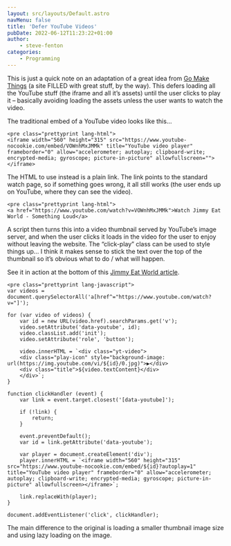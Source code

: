 ```yaml
---
layout: src/layouts/Default.astro
navMenu: false
title: 'Defer YouTube Videos'
pubDate: 2022-06-12T11:23:22+01:00
author:
    - steve-fenton
categories:
    - Programming
---
```


This is just a quick note on an adaptation of a great idea from [Go Make Things](https://gomakethings.com/how-to-lazy-load-youtube-videos-with-vanilla-javascript/) (a site FILLED with great stuff, by the way). This defers loading all the YouTube stuff (the iframe and all it’s assets) until the user clicks to play it – basically avoiding loading the assets unless the user wants to watch the video.

The traditional embed of a YouTube video looks like this…

```
<pre class="prettyprint lang-html">
<iframe width="560" height="315" src="https://www.youtube-nocookie.com/embed/VOWnhMxJMMk" title="YouTube video player" frameborder="0" allow="accelerometer; autoplay; clipboard-write; encrypted-media; gyroscope; picture-in-picture" allowfullscreen=""></iframe>
```

The HTML to use instead is a plain link. The link points to the standard watch page, so if something goes wrong, it all still works (the user ends up on YouTube, where they can see the video).

```
<pre class="prettyprint lang-html">
<a href="https://www.youtube.com/watch?v=VOWnhMxJMMk">Watch Jimmy Eat World - Something Loud</a>
```

A script then turns this into a video thumbnail served by YouTube’s image server, and when the user clicks it loads in the video for the user to enjoy without leaving the website. The “click-play” class can be used to style things up… I think it makes sense to stick the text over the top of the thumbnail so it’s obvious what to do / what will happen.

See it in action at the bottom of this [Jimmy Eat World article](https://www.phonotonal.com/2022/06/jimmy-eat-world-something-loud/).

```
<pre class="prettyprint lang-javascript">
var videos = document.querySelectorAll('a[href^="https://www.youtube.com/watch?v="]');

for (var video of videos) {
    var id = new URL(video.href).searchParams.get('v');
    video.setAttribute('data-youtube', id);
    video.classList.add('init');
    video.setAttribute('role', 'button');

    video.innerHTML = `<div class="yt-video">
    <div class="play-icon" style="background-image: url(https://img.youtube.com/vi/${id}/0.jpg)">▶</div>
    <div class="title">${video.textContent}</div>
    </div>`;
}

function clickHandler (event) {
    var link = event.target.closest('[data-youtube]');

    if (!link) {
        return;
    }

    event.preventDefault();
    var id = link.getAttribute('data-youtube');

    var player = document.createElement('div');
    player.innerHTML = `<iframe width="560" height="315" src="https://www.youtube-nocookie.com/embed/${id}?autoplay=1" title="YouTube video player" frameborder="0" allow="accelerometer; autoplay; clipboard-write; encrypted-media; gyroscope; picture-in-picture" allowfullscreen></iframe>`;

    link.replaceWith(player);
}

document.addEventListener('click', clickHandler);
```

The main difference to the original is loading a smaller thumbnail image size and using lazy loading on the image.